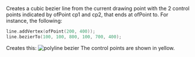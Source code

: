 Creates a cubic bezier line from the current drawing point with the 2 control points indicated by ofPoint cp1 and cp2, that ends at ofPoint to. For instance, the following:
```cpp
line.addVertex(ofPoint(200, 400));
line.bezierTo(100, 100, 800, 100, 700, 400);
```
Creates this:
![polyline bezier](bezier.png)
The control points are shown in yellow.
